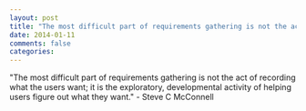 ```yaml
---
layout: post
title: "The most difficult part of requirements gathering is not the act of recording what the users want; it is the exploratory, developmental activity of helping users figure out what they want."
date: 2014-01-11
comments: false
categories: 
---
```


<span class='quote'>"The most difficult part of requirements gathering is not the act of recording what the users want; it is the exploratory, developmental activity of helping users figure out what they want."</span>
<span class='by'>- Steve C McConnell</span>
